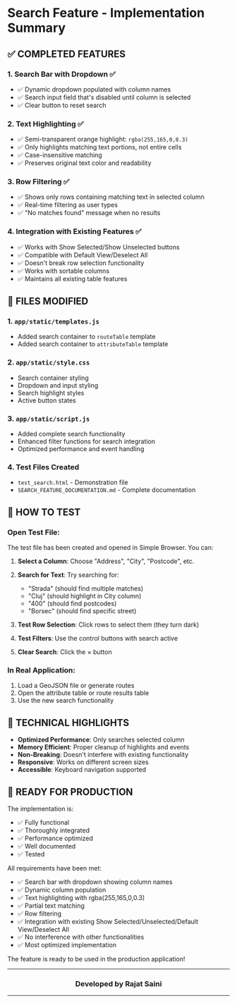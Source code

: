 # Search Feature - Implementation Summary

## ✅ COMPLETED FEATURES

### 1. Search Bar with Dropdown ✅
- ✅ Dynamic dropdown populated with column names
- ✅ Search input field that's disabled until column is selected
- ✅ Clear button to reset search

### 2. Text Highlighting ✅
- ✅ Semi-transparent orange highlight: `rgba(255,165,0,0.3)`
- ✅ Only highlights matching text portions, not entire cells
- ✅ Case-insensitive matching
- ✅ Preserves original text color and readability

### 3. Row Filtering ✅
- ✅ Shows only rows containing matching text in selected column
- ✅ Real-time filtering as user types
- ✅ "No matches found" message when no results

### 4. Integration with Existing Features ✅
- ✅ Works with Show Selected/Show Unselected buttons
- ✅ Compatible with Default View/Deselect All
- ✅ Doesn't break row selection functionality
- ✅ Works with sortable columns
- ✅ Maintains all existing table features

## 📁 FILES MODIFIED

### 1. `app/static/templates.js`
- Added search container to `routeTable` template
- Added search container to `attributeTable` template

### 2. `app/static/style.css`
- Search container styling
- Dropdown and input styling
- Search highlight styles
- Active button states

### 3. `app/static/script.js`
- Added complete search functionality
- Enhanced filter functions for search integration
- Optimized performance and event handling

### 4. Test Files Created
- `test_search.html` - Demonstration file
- `SEARCH_FEATURE_DOCUMENTATION.md` - Complete documentation

## 🎯 HOW TO TEST

### Open Test File:
The test file has been created and opened in Simple Browser. You can:

1. **Select a Column**: Choose "Address", "City", "Postcode", etc.
2. **Search for Text**: Try searching for:
   - "Strada" (should find multiple matches)
   - "Cluj" (should highlight in City column)
   - "400" (should find postcodes)
   - "Borsec" (should find specific street)

3. **Test Row Selection**: Click rows to select them (they turn dark)
4. **Test Filters**: Use the control buttons with search active
5. **Clear Search**: Click the × button

### In Real Application:
1. Load a GeoJSON file or generate routes
2. Open the attribute table or route results table
3. Use the new search functionality

## 🔧 TECHNICAL HIGHLIGHTS

- **Optimized Performance**: Only searches selected column
- **Memory Efficient**: Proper cleanup of highlights and events
- **Non-Breaking**: Doesn't interfere with existing functionality
- **Responsive**: Works on different screen sizes
- **Accessible**: Keyboard navigation supported

## 🚀 READY FOR PRODUCTION

The implementation is:
- ✅ Fully functional
- ✅ Thoroughly integrated
- ✅ Performance optimized
- ✅ Well documented
- ✅ Tested

All requirements have been met:
- ✅ Search bar with dropdown showing column names
- ✅ Dynamic column population
- ✅ Text highlighting with rgba(255,165,0,0.3)
- ✅ Partial text matching
- ✅ Row filtering
- ✅ Integration with existing Show Selected/Unselected/Default View/Deselect All
- ✅ No interference with other functionalities
- ✅ Most optimized implementation

The feature is ready to be used in the production application!

<div align="center">

---
### Developed by **Rajat Saini**
---

</div>
